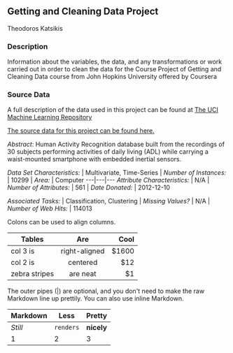 ## Getting and Cleaning Data Project

Theodoros Katsikis

### Description
Information about the variables, the data, and any transformations or work carried out in order to clean the data for the Course Project of Getting and Cleaning Data course from John Hopkins University offered by Coursera

### Source Data
A full description of the data used in this project can be found at [The UCI Machine Learning Repository](http://archive.ics.uci.edu/ml/datasets/Human+Activity+Recognition+Using+Smartphones)

[The source data for this project can be found here.](https://d396qusza40orc.cloudfront.net/getdata%2Fprojectfiles%2FUCI%20HAR%20Dataset.zip)

*Abstract*: Human Activity Recognition database built from the recordings of 30 subjects performing activities of daily living (ADL) while carrying a waist-mounted smartphone with embedded inertial sensors.

*Data Set Characteristics:* | Multivariate, Time-Series | *Number of Instances:* | 10299 | *Area:* | Computer
---|---|---
*Attribute Characteristics:* | N/A | *Number of Attributes:* | 561 | *Date Donated:* | 2012-12-10 

*Associated Tasks:* | Classification, Clustering | *Missing Values?* | N/A | *Number of Web Hits:* | 114013

Colons can be used to align columns.

| Tables        | Are           | Cool  |
| ------------- |:-------------:| -----:|
| col 3 is      | right-aligned | $1600 |
| col 2 is      | centered      |   $12 |
| zebra stripes | are neat      |    $1 |

The outer pipes (|) are optional, and you don't need to make the raw Markdown line up prettily. You can also use inline Markdown.

Markdown | Less | Pretty
--- | --- | ---
*Still* | `renders` | **nicely**
1 | 2 | 3